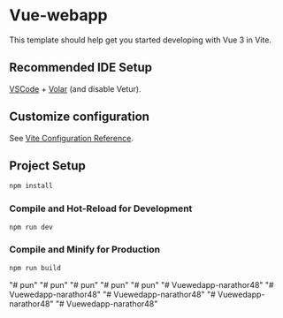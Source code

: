 #  Vue-webapp

This template should help get you started developing with Vue 3 in Vite.

## Recommended IDE Setup

[VSCode](https://code.visualstudio.com/) + [Volar](https://marketplace.visualstudio.com/items?itemName=Vue.volar) (and disable Vetur).

## Customize configuration

See [Vite Configuration Reference](https://vite.dev/config/).

## Project Setup

```sh
npm install
```

### Compile and Hot-Reload for Development

```sh
npm run dev
```

### Compile and Minify for Production

```sh
npm run build
```
"# pun" 
"# pun" 
"# pun" 
"# pun" 
"# pun" 
"# Vuewedapp-narathor48" 
"# Vuewedapp-narathor48" 
"# Vuewedapp-narathor48" 
"# Vuewedapp-narathor48" 
"# Vuewedapp-narathor48" 
